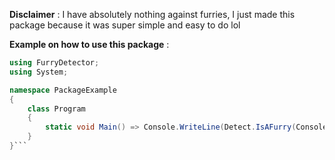 **Disclaimer** : I have absolutely nothing against furries, I just made this package because it was super simple and easy to do lol

**Example on how to use this package** : 

```cs
using FurryDetector;
using System;

namespace PackageExample
{
    class Program
    {
        static void Main() => Console.WriteLine(Detect.IsAFurry(Console.ReadLine()));  // Returns "True" if the input contains owo or uwu, and "False" if it doesn't. 
    }
}```

